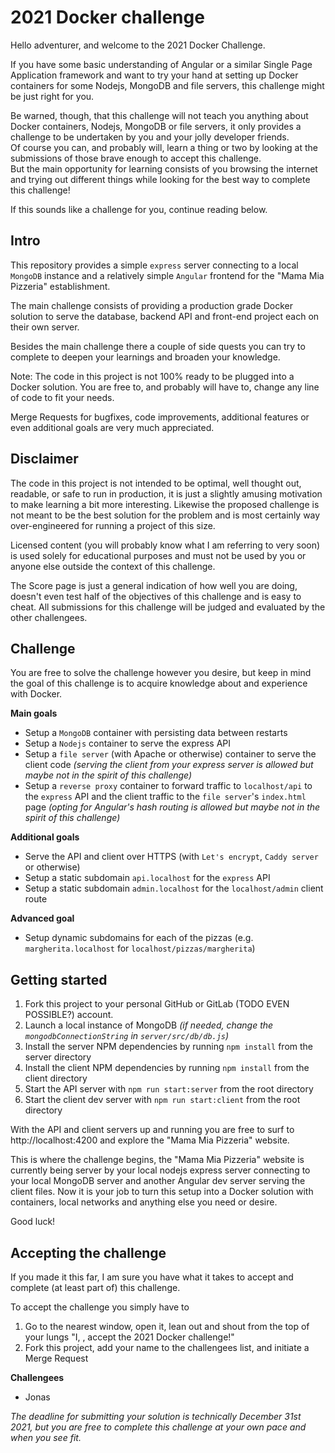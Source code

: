 # 2021 Docker challenge

Hello adventurer, and welcome to the 2021 Docker Challenge.

If you have some basic understanding of Angular or a similar Single Page Application framework and want to try your hand at setting up Docker containers for some Nodejs, MongoDB and file servers, this challenge might be just right for you.

Be warned, though, that this challenge will not teach you anything about Docker containers, Nodejs, MongoDB or file servers, it only provides a challenge to be undertaken by you and your jolly developer friends.  
Of course you can, and probably will, learn a thing or two by looking at the submissions of those brave enough to accept this challenge.  
But the main opportunity for learning consists of you browsing the internet and trying out different things while looking for the best way to complete this challenge!

If this sounds like a challenge for you, continue reading below.

## Intro
This repository provides a simple `express` server connecting to a local `MongoDB` instance and a relatively simple `Angular` frontend for the "Mama Mia Pizzeria" establishment.

The main challenge consists of providing a production grade Docker solution to serve the database, backend API and front-end project each on their own server.

Besides the main challenge there a couple of side quests you can try to complete to deepen your learnings and broaden your knowledge. 

Note: The code in this project is not 100% ready to be plugged into a Docker solution. You are free to, and probably will have to, change any line of code to fit your needs.

Merge Requests for bugfixes, code improvements, additional features or even additional goals are very much appreciated.

## Disclaimer
The code in this project is not intended to be optimal, well thought out, readable, or safe to run in production, it is just a slightly amusing motivation to make learning a bit more interesting. Likewise the proposed challenge is not meant to be the best solution for the problem and is most certainly way over-engineered for running a project of this size.

Licensed content (you will probably know what I am referring to very soon) is used solely for educational purposes and must not be used by you or anyone else outside the context of this challenge.

The Score page is just a general indication of how well you are doing, doesn't even test half of the objectives of this challenge and is easy to cheat. All submissions for this challenge will be judged and evaluated by the other challengees.

## Challenge
You are free to solve the challenge however you desire, but keep in mind the goal of this challenge is to acquire knowledge about and experience with Docker.

**Main goals**
* Setup a `MongoDB` container with persisting data between restarts
* Setup a `Nodejs` container to serve the express API
* Setup a `file server` (with Apache or otherwise) container to serve the client code _(serving the client from your express server is allowed but maybe not in the spirit of this challenge)_
* Setup a `reverse proxy` container to forward traffic to `localhost/api` to the `express` API and the client traffic to the `file server`'s `index.html` page _(opting for Angular's hash routing is allowed but maybe not in the spirit of this challenge)_

**Additional goals**
* Serve the API and client over HTTPS (with `Let's encrypt`, `Caddy server` or otherwise)
* Setup a static subdomain `api.localhost` for the `express` API
* Setup a static subdomain `admin.localhost` for the `localhost/admin` client route

**Advanced goal**
* Setup dynamic subdomains for each of the pizzas (e.g. `margherita.localhost` for `localhost/pizzas/margherita`)

## Getting started
1. Fork this project to your personal GitHub or GitLab (TODO EVEN POSSIBLE?) account.
1. Launch a local instance of MongoDB _(if needed, change the `mongodbConnectionString` in `server/src/db/db.js`)_
1. Install the server NPM dependencies by running `npm install` from the server directory
1. Install the client NPM dependencies by running `npm install` from the client directory
1. Start the API server with `npm run start:server` from the root directory
1. Start the client dev server with `npm run start:client` from the root directory

With the API and client servers up and running you are free to surf to http://localhost:4200 and explore the "Mama Mia Pizzeria" website.

This is where the challenge begins, the "Mama Mia Pizzeria" website is currently being server by your local nodejs express server connecting to your local MongoDB server and another Angular dev server serving the client files. Now it is your job to turn this setup into a Docker solution with containers, local networks and anything else you need or desire.

Good luck!

## Accepting the challenge
If you made it this far, I am sure you have what it takes to accept and complete (at least part of) this challenge.

To accept the challenge you simply have to
1. Go to the nearest window, open it, lean out and shout from the top of your lungs "I, <your name>, accept the 2021 Docker challenge!"
1. Fork this project, add your name to the challengees list, and initiate a Merge Request

**Challengees**
* Jonas

_The deadline for submitting your solution is technically December 31st 2021, but you are free to complete this challenge at your own pace and when you see fit._

